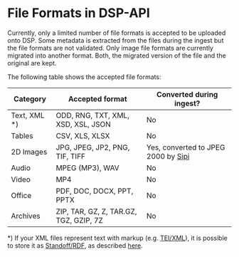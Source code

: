 <!---
 * Copyright © 2021 - 2024 Swiss National Data and Service Center for the Humanities and/or DaSCH Service Platform contributors.
 * SPDX-License-Identifier: Apache-2.0
-->

# File Formats in DSP-API

Currently, only a limited number of file formats is accepted to be uploaded onto DSP.
Some metadata is extracted from the files during the ingest but the file formats are not validated.
Only image file formats are currently migrated into another format.
Both, the migrated version of the file and the original are kept.

The following table shows the accepted file formats:

| Category              | Accepted format                        | Converted during ingest?                                                   |
| --------------------- | -------------------------------------- | -------------------------------------------------------------------------- |
| Text, XML *)          | ODD, RNG, TXT, XML, XSD, XSL, JSON     | No                                                                         |
| Tables                | CSV, XLS, XLSX                         | No                                                                         |
| 2D Images             | JPG, JPEG, JP2, PNG, TIF, TIFF         | Yes, converted to JPEG 2000 by [Sipi](https://github.com/dasch-swiss/sipi) |
| Audio                 | MPEG (MP3), WAV                        | No                                                                         |
| Video                 | MP4                                    | No                                                                         |
| Office                | PDF, DOC, DOCX, PPT, PPTX              | No                                                                         |
| Archives              | ZIP, TAR, GZ, Z, TAR.GZ, TGZ, GZIP, 7Z | No                                                                         |


*) If your XML files represent text with markup (e.g. [TEI/XML](http://www.tei-c.org/)),
it is possible to store it as [Standoff/RDF](standoff-rdf.md),
as described [here](../03-endpoints/api-v2/text/overview.md).
